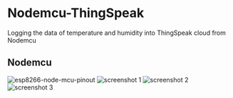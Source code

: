 # Nodemcu-ThingSpeak
Logging the data of temperature and humidity into ThingSpeak cloud from Nodemcu
## Nodemcu

![esp8266-node-mcu-pinout](https://user-images.githubusercontent.com/25893079/27630293-aaf27dce-5c12-11e7-8082-447fa4b8f6d8.png)
![screenshot 1](https://user-images.githubusercontent.com/25893079/27622964-d0a75af0-5bf7-11e7-89f2-af9f87bcad2c.png)
![screenshot 2](https://user-images.githubusercontent.com/25893079/27622987-e7e661b6-5bf7-11e7-81c7-0fca7d1541d1.png)
![screenshot 3](https://user-images.githubusercontent.com/25893079/27622997-f24d475a-5bf7-11e7-8faf-f68be842cc75.png)

